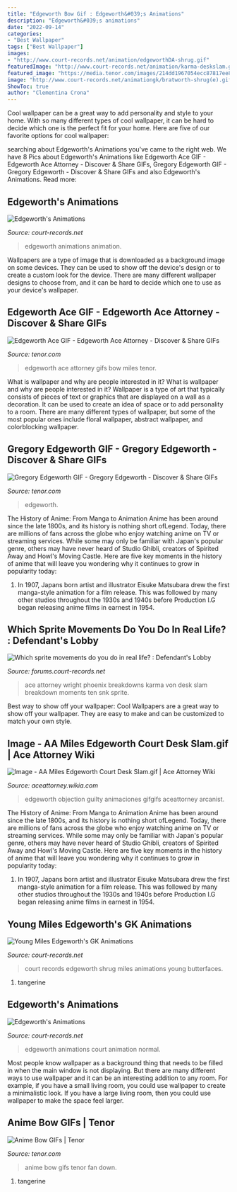 ```yaml
---
title: "Edgeworth Bow Gif : Edgeworth&#039;s Animations"
description: "Edgeworth&#039;s animations"
date: "2022-09-14"
categories:
- "Best Wallpaper"
tags: ["Best Wallpaper"]
images:
- "http://www.court-records.net/animation/edgeworthDA-shrug.gif"
featuredImage: "http://www.court-records.net/animation/karma-deskslam.gif"
featured_image: "https://media.tenor.com/images/214dd1967054ecc87817ee8bf10b80aa/tenor.gif"
image: "http://www.court-records.net/animationgk/bratworth-shrug(e).gif"
ShowToc: true
author: "Clementina Crona"
---
```



Cool wallpaper can be a great way to add personality and style to your home. With so many different types of cool wallpaper, it can be hard to decide which one is the perfect fit for your home. Here are five of our favorite options for cool wallpaper: 

	

		
searching about Edgeworth&#039;s Animations you've came to the right web. We have 8 Pics about Edgeworth&#039;s Animations like Edgeworth Ace GIF - Edgeworth Ace Attorney - Discover &amp; Share GIFs, Gregory Edgeworth GIF - Gregory Edgeworth - Discover &amp; Share GIFs and also Edgeworth&#039;s Animations. Read more:
		
    
## Edgeworth&#039;s Animations

<img loading=lazy src="http://www.court-records.net/animation/edgeworthDA-shrug.gif" onerror="this.onerror=null;this.src='https://tse1.mm.bing.net/th?id=OIP.-Z3VJxcLqHUFb0AIrqw2mAHaFj&amp;pid=15.1';" alt="Edgeworth&#039;s Animations">

_Source: court-records.net_

>edgeworth animations animation. 

	

Wallpapers are a type of image that is downloaded as a background image on some devices. They can be used to show off the device's design or to create a custom look for the device. There are many different wallpaper designs to choose from, and it can be hard to decide which one to use as your device's wallpaper.

    
## Edgeworth Ace GIF - Edgeworth Ace Attorney - Discover &amp; Share GIFs

<img loading=lazy src="https://media1.tenor.com/images/f6bfd1553652e9ed3e1c2b30ff0f8d9b/tenor.gif?itemid=5742782" onerror="this.onerror=null;this.src='https://tse4.mm.bing.net/th?id=OIP.9r_RVTZS6e0-HCsw_w-NmwAAAA&amp;pid=15.1';" alt="Edgeworth Ace GIF - Edgeworth Ace Attorney - Discover &amp; Share GIFs">

_Source: tenor.com_

>edgeworth ace attorney gifs bow miles tenor. 

	

What is wallpaper and why are people interested in it?
What is wallpaper and why are people interested in it?
Wallpaper is a type of art that typically consists of pieces of text or graphics that are displayed on a wall as a decoration. It can be used to create an idea of space or to add personality to a room. There are many different types of wallpaper, but some of the most popular ones include floral wallpaper, abstract wallpaper, and colorblocking wallpaper.

    
## Gregory Edgeworth GIF - Gregory Edgeworth - Discover &amp; Share GIFs

<img loading=lazy src="https://media.tenor.com/images/d2080d4e1d81153a983ea1be41b9ddb5/tenor.gif" onerror="this.onerror=null;this.src='https://tse2.mm.bing.net/th?id=OIP.0ggNTh2BFTqYPqG-QbndtQAAAA&amp;pid=15.1';" alt="Gregory Edgeworth GIF - Gregory Edgeworth - Discover &amp; Share GIFs">

_Source: tenor.com_

>edgeworth. 

	

The History of Anime: From Manga to Animation
Anime has been around since the late 1800s, and its history is nothing short ofLegend. Today, there are millions of fans across the globe who enjoy watching anime on TV or streaming services. While some may only be familiar with Japan's popular genre, others may have never heard of Studio Ghibli, creators of Spirited Away and Howl's Moving Castle. Here are five key moments in the history of anime that will leave you wondering why it continues to grow in popularity today:
1) In 1907, Japans born artist and illustrator Eisuke Matsubara drew the first manga-style animation for a film release. This was followed by many other studios throughout the 1930s and 1940s before Production I.G began releasing anime films in earnest in 1954.

    
## Which Sprite Movements Do You Do In Real Life? : Defendant&#039;s Lobby

<img loading=lazy src="http://www.court-records.net/animation/karma-deskslam.gif" onerror="this.onerror=null;this.src='https://tse2.mm.bing.net/th?id=OIP.xchd8hoCDWcnnQ09SI3gNwHaFj&amp;pid=15.1';" alt="Which sprite movements do you do in real life? : Defendant&#039;s Lobby">

_Source: forums.court-records.net_

>ace attorney wright phoenix breakdowns karma von desk slam breakdown moments ten snk sprite. 

	

Best way to show off your wallpaper:
Cool Wallpapers are a great way to show off your wallpaper. They are easy to make and can be customized to match your own style.

    
## Image - AA Miles Edgeworth Court Desk Slam.gif | Ace Attorney Wiki

<img loading=lazy src="http://vignette2.wikia.nocookie.net/aceattorney/images/2/25/AA_Miles_Edgeworth_Court_Desk_Slam.gif/revision/latest?cb=20130630173908" onerror="this.onerror=null;this.src='https://tse3.mm.bing.net/th?id=OIP.18UU_HHRF6da-lev3_ob8QAAAA&amp;pid=15.1';" alt="Image - AA Miles Edgeworth Court Desk Slam.gif | Ace Attorney Wiki">

_Source: aceattorney.wikia.com_

>edgeworth objection guilty animaciones gifgifs aceattorney arcanist. 

	

The History of Anime: From Manga to Animation
Anime has been around since the late 1800s, and its history is nothing short ofLegend. Today, there are millions of fans across the globe who enjoy watching anime on TV or streaming services. While some may only be familiar with Japan's popular genre, others may have never heard of Studio Ghibli, creators of Spirited Away and Howl's Moving Castle. Here are five key moments in the history of anime that will leave you wondering why it continues to grow in popularity today:
1) In 1907, Japans born artist and illustrator Eisuke Matsubara drew the first manga-style animation for a film release. This was followed by many other studios throughout the 1930s and 1940s before Production I.G began releasing anime films in earnest in 1954.

    
## Young Miles Edgeworth&#039;s GK Animations

<img loading=lazy src="http://www.court-records.net/animationgk/bratworth-shrug(e).gif" onerror="this.onerror=null;this.src='https://tse1.mm.bing.net/th?id=OIP.kli9lJiGfofRJpsxCJ8gJQHaFj&amp;pid=15.1';" alt="Young Miles Edgeworth&#039;s GK Animations">

_Source: court-records.net_

>court records edgeworth shrug miles animations young butterfaces. 

	

1. tangerine 

    
## Edgeworth&#039;s Animations

<img loading=lazy src="http://www.court-records.net/animation/edgeworth-normal(a).gif" onerror="this.onerror=null;this.src='https://tse3.mm.bing.net/th?id=OIP.Jjqi7IEH9VH-2wNR6mHO-gHaFj&amp;pid=15.1';" alt="Edgeworth&#039;s Animations">

_Source: court-records.net_

>edgeworth animations court animation normal. 

	

Most people know wallpaper as a background thing that needs to be filled in when the main window is not displaying. But there are many different ways to use wallpaper and it can be an interesting addition to any room. For example, if you have a small living room, you could use wallpaper to create a minimalistic look. If you have a large living room, then you could use wallpaper to make the space feel larger.

    
## Anime Bow GIFs | Tenor

<img loading=lazy src="https://media.tenor.com/images/214dd1967054ecc87817ee8bf10b80aa/tenor.gif" onerror="this.onerror=null;this.src='https://tse4.mm.bing.net/th?id=OIP.IU3RlnBU7Mh4F-6L8QuAqgAAAA&amp;pid=15.1';" alt="Anime Bow GIFs | Tenor">

_Source: tenor.com_

>anime bow gifs tenor fan down. 

	

1. tangerine 


